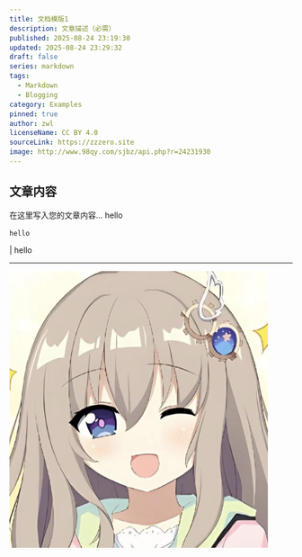 ```yaml
---
title: 文档模版1
description: 文章描述（必需）
published: 2025-08-24 23:19:30
updated: 2025-08-24 23:29:32
draft: false
series: markdown
tags:
  - Markdown
  - Blogging
category: Examples
pinned: true
author: zwl
licenseName: CC BY 4.0
sourceLink: https://zzzero.site
image: http://www.98qy.com/sjbz/api.php?r=24231930
---
```



## 文章内容

在这里写入您的文章内容...
hello
```shell
hello
```

| hello

---

![文档图片](assets/Pasted%20image%2020250824232011.png)